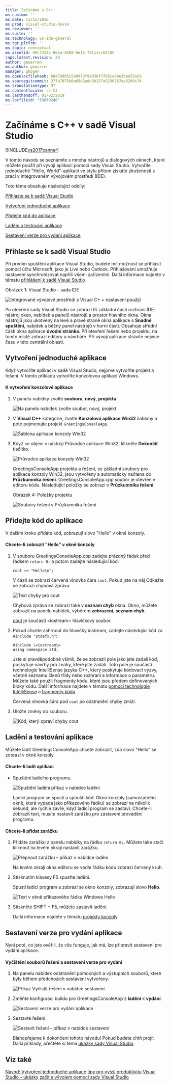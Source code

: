 ```yaml
---
title: Začínáme s C++
ms.custom: ''
ms.date: 11/15/2016
ms.prod: visual-studio-dev14
ms.reviewer: ''
ms.suite: ''
ms.technology: vs-ide-general
ms.tgt_pltfrm: ''
ms.topic: conceptual
ms.assetid: 99c73344-86ba-4b08-9e15-f6111cc04185
caps.latest.revision: 20
author: gewarren
ms.author: gewarren
manager: ghogen
ms.openlocfilehash: b0e79d65c590973f99d36f7fd81a98e3bae55a50
ms.sourcegitcommit: 37fb7075b0a65d2add3b137a5230767aa3266c74
ms.translationtype: MT
ms.contentlocale: cs-CZ
ms.lasthandoff: 01/02/2019
ms.locfileid: "53879248"
---
```

# <a name="getting-started-with-c-in-visual-studio"></a>Začínáme s C++ v sadě Visual Studio
[!INCLUDE[vs2017banner](../includes/vs2017banner.md)]

V tomto návodu se seznámíte s mnoha nástrojů a dialogových oknech, které můžete použít při vývoji aplikací pomocí sady Visual Studio. Vytvoříte jednoduché "Hello, World"-aplikaci ve stylu přitom získáte zkušenosti s prací v integrovaném vývojovém prostředí (IDE).

 Toto téma obsahuje následující oddíly:

 [Přihlaste se k sadě Visual Studio](../ide/getting-started-with-cpp-in-visual-studio.md#BKMK_Configure)

 [Vytvoření jednoduché aplikace](../ide/getting-started-with-cpp-in-visual-studio.md#BKMK_CreateApp)

 [Přidejte kód do aplikace](../ide/getting-started-with-cpp-in-visual-studio.md#BKMK_AddCode)

 [Ladění a testování aplikace](../ide/getting-started-with-cpp-in-visual-studio.md#BKMK_DebugTest)

 [Sestavení verze pro vydání aplikace](../ide/getting-started-with-cpp-in-visual-studio.md#BKMK_BuildRelease)

##  <a name="BKMK_Configure"></a> Přihlaste se k sadě Visual Studio
 Při prvním spuštění aplikace Visual Studio, budete mít možnost se přihlásit pomocí účtu Microsoft, jako je Live nebo Outlook. Přihlašování umožňuje nastavení synchronizovat napříč všemi zařízeními. Další informace najdete v tématu [přihlášení k sadě Visual Studio](../ide/signing-in-to-visual-studio.md)

 Obrázek 1: Visual Studio – sada IDE

 ![Integrované vývojové prostředí s Visual C&#43; &#43; nastavení použijí](../ide/media/c-ide-defaultenvironmentlayout.png "IDE_DefaultEnvironmentLayout C ++")

 Po otevření sady Visual Studio se zobrazí tři základní části rozhraní IDE: nástroj oken, nabídek a panelů nástrojů a prostor hlavního okna. Okna nástrojů jsou ukotveny na levé a pravé straně okna aplikace s **Snadné spuštění**, nabídek a běžný panel nástrojů v horní části. Obsahuje střední části okna aplikace **úvodní stránka**. Při otevření řešení nebo projektu, na tomto místě zobrazí editory a návrháře. Při vývoji aplikace strávíte nejvíce času v této centrální oblasti.

##  <a name="BKMK_CreateApp"></a> Vytvoření jednoduché aplikace
 Když vytvoříte aplikaci v sadě Visual Studio, nejprve vytvoříte projekt a řešení. V tomto příkladu vytvoříte konzolovou aplikaci Windows.

#### <a name="to-create-a-console-app"></a>K vytvoření konzolové aplikace

1. V panelu nabídky zvolte **souboru**, **nový**, **projektu**.

    ![Na panelu nabídek zvolte soubor, nový, projekt](../ide/media/exploreide-filenewproject.png "ExploreIDE FileNewProject")

2. V **Visual C++** kategorie, zvolte **Konzolová aplikace Win32** šablony a poté pojmenujte projekt `GreetingsConsoleApp`.

    ![Šablona aplikace konzoly Win32](../ide/media/c-ide-newprojectdlg.png "IDE_NewProjectDlg C ++")

3. Když se objeví v nástroji Průvodce aplikace Win32, klikněte **Dokončit** tlačítko.

    ![Průvodce aplikace konzoly Win32](../ide/media/c-ide-win32consoleappwizard.png "IDE_Win32ConsoleAppWizard C ++")

   GreetingsConsoleApp projektu a řešení, se základní soubory pro aplikace konzoly Win32, jsou vytvořeny a automaticky načtena do **Průzkumníka řešení**. GreetingsConsoleApp.cpp soubor je otevřen v editoru kódu. Následující položky se zobrazí v **Průzkumníka řešení**:

   Obrázek 4: Položky projektu

   ![Soubory řešení v Průzkumníku řešení](../ide/media/c-ide-solutioncontents.png "IDE_SolutionContents C ++")

##  <a name="BKMK_AddCode"></a> Přidejte kód do aplikace
 V dalším kroku přidáte kód, zobrazují slovo "Hello" v okně konzoly.

#### <a name="to-display-hello-in-the-console-window"></a>Chcete-li zobrazit "Hello" v okně konzoly

1.  V souboru GreetingsConsoleApp.cpp zadejte prázdný řádek před řádkem `return 0;` a potom zadejte následující kód:

    ```
    cout << "Hello\n";
    ```

     V části se zobrazí červená vlnovka čára `cout`. Pokud jste na něj Odkažte se zobrazí chybová zpráva.

     ![Text chyby pro cout](../ide/media/c-ide-couterror.png "IDE_CoutError C ++")

     Chybová zpráva se zobrazí také v **seznam chyb** okna. Okno, můžete zobrazit na panelu nabídek, výběrem **zobrazení**, **seznam chyb**.

     [cout](http://msdn.microsoft.com/library/d87db6c3-e4e1-4d09-9ec5-458f55018257) je součástí \<iostream\> hlavičkový soubor.

2.  Pokud chcete zahrnout do hlavičky iostream, zadejte následující kód za `#include "stdafx.h"`:

    ```
    #include \<iostream\>
    using namespace std;
    ```

     Jste si pravděpodobně všimli, že se zobrazil pole jako jste zadali kód, poskytuje návrhy pro znaky, které jste zadali. Toto pole je součástí technologie IntelliSense jazyka C++, který poskytuje kódovací výzvy, včetně seznamu členů třídy nebo rozhraní a informace o parametru. Můžete také použít fragmenty kódu, které jsou předem definovaných bloky kódu. Další informace najdete v tématu [pomocí technologie IntelliSense](../ide/using-intellisense.md) a [fragmenty kódu](../ide/code-snippets.md).

     Červená vlnovka čára pod `cout` po odstranění chyby zmizí.

3.  Uložte změny do souboru.

     ![Kód, který opraví chyby cout](../ide/media/c-ide-coutfix.png "IDE_CoutFix C ++")

##  <a name="BKMK_DebugTest"></a> Ladění a testování aplikace
 Můžete ladit GreetingsConsoleApp chcete zobrazit, zda slovo "Hello" se zobrazí v okně konzoly.

#### <a name="to-debug-the-application"></a>Chcete-li ladit aplikaci

-   Spuštění ladicího programu.

     ![Spuštění ladění příkaz v nabídce ladění](../ide/media/exploreide-startdebugging.png "ExploreIDE StartDebugging")

     Ladicí program se spustí a spouští kód. Okno konzoly (samostatném okně, která vypadá jako příkazového řádku) se zobrazí na několik sekund, ale rychle zavře, když ladicí program se zastaví. Chcete-li zobrazit text, musíte nastavit zarážku pro zastavení provádění programu.

#### <a name="to-add-a-breakpoint"></a>Chcete-li přidat zarážku

1. Přidáte zarážku z panelu nabídky na řádku `return 0;`. Můžete také stačí kliknout na levém okraji nastavit zarážku.

    ![Přepnout zarážku – příkaz v nabídce ladění](../ide/media/exploreide-togglebreakpoint.png "ExploreIDE togglebreakpoint –")

    Na levém okraji okna editoru se vedle řádku kódu zobrazí červený kruh.

2. Stisknutím klávesy F5 spusťte ladění.

    Spustí ladicí program a zobrazí se okno konzoly, zobrazují slovo **Hello**.

    ![Text v okně příkazového řádku Windows Hello](../ide/media/c-ide-hellocommandwindow.png "IDE_HelloCommandWindow C ++")

3. Stiskněte SHIFT + F5, můžete zastavit ladění.

   Další informace najdete v tématu [projekty konzoly](../debugger/debugging-preparation-console-projects.md).

##  <a name="BKMK_BuildRelease"></a> Sestavení verze pro vydání aplikace
 Nyní poté, co jste ověřili, že vše funguje, jak má, lze připravit sestavení pro vydání aplikace.

#### <a name="to-clean-the-solution-files-and-build-a-release-version"></a>Vyčištění souborů řešení a sestavení verze pro vydání

1. Na panelu nabídek odstranění pomocných a výstupních souborů, které byly během předchozích sestavení vytvořeny.

    ![Příkaz Vyčistit řešení v nabídce sestavení](../ide/media/exploreide-cleansolution.png "ExploreIDE CleanSolution")

2. Změňte konfiguraci buildu pro GreetingsConsoleApp z **ladění** k **vydání**.

    ![Sestavení verze pro vydání aplikace](../ide/media/c-ide-changingbuildtorelease.png "IDE_ChangingBuildtoRelease C ++")

3. Sestavte řešení.

    ![Sestavit řešení – příkaz v nabídce sestavení](../ide/media/exploreide-buildsolution.png "ExploreIDE BuildSolution")

   Blahopřejeme k dokončení tohoto návodu! Pokud budete chtít projít Další příklady, přečtěte si téma [ukázky sady Visual Studio](../ide/visual-studio-samples.md).

## <a name="see-also"></a>Viz také
 [Návod: Vytvoření jednoduché aplikace](../ide/walkthrough-create-a-simple-application-with-visual-csharp-or-visual-basic.md) [tipy pro vyšší produktivitu](../ide/productivity-tips-for-visual-studio.md) [Visual Studio – ukázky](../ide/visual-studio-samples.md) [začít s vývojem pomocí sady Visual Studio](../ide/get-started-developing-with-visual-studio.md)
